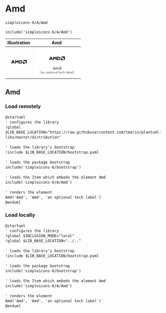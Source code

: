 # Amd


```text
simpleicons-6/A/Amd
```

```text
include('simpleicons-6/A/Amd')
```



| Illustration | Amd |
| :---: | :---: |
| ![illustration for Illustration](../../simpleicons-6/A/Amd.png) | ![illustration for Amd](../../simpleicons-6/A/Amd.Local.png) |




## Amd

### Load remotely
```plantuml
@startuml
' configures the library
!global $LIB_BASE_LOCATION="https://raw.githubusercontent.com/tmorin/plantuml-libs/master/distribution"

' loads the library's bootstrap
!include $LIB_BASE_LOCATION/bootstrap.puml

' loads the package bootstrap
include('simpleicons-6/bootstrap')

' loads the Item which embeds the element Amd
include('simpleicons-6/A/Amd')

' renders the element
Amd('Amd', 'Amd', 'an optional tech label')
@enduml
```

### Load locally
```plantuml
@startuml
' configures the library
!global $INCLUSION_MODE="local"
!global $LIB_BASE_LOCATION="../.."

' loads the library's bootstrap
!include $LIB_BASE_LOCATION/bootstrap.puml

' loads the package bootstrap
include('simpleicons-6/bootstrap')

' loads the Item which embeds the element Amd
include('simpleicons-6/A/Amd')

' renders the element
Amd('Amd', 'Amd', 'an optional tech label')
@enduml
```

